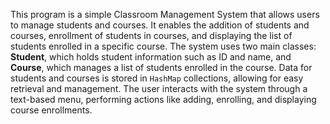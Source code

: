 This program is a simple Classroom Management System that allows users to manage students and courses. It enables the addition of students and courses, enrollment of students in courses, and displaying the list of students enrolled in a specific course. The system uses two main classes: **Student**, which holds student information such as ID and name, and **Course**, which manages a list of students enrolled in the course. Data for students and courses is stored in `HashMap` collections, allowing for easy retrieval and management. The user interacts with the system through a text-based menu, performing actions like adding, enrolling, and displaying course enrollments.
